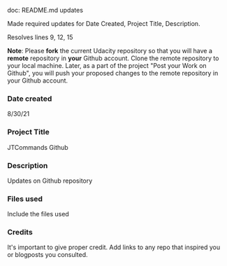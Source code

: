 doc: README.md updates

Made required updates for Date Created, Project Title, Description.

Resolves lines 9, 12, 15

**Note**: Please **fork** the current Udacity repository so that you will have a **remote** repository in **your** Github account. Clone the remote repository to your local machine. Later, as a part of the project "Post your Work on Github", you will push your proposed changes to the remote repository in your Github account.

### Date created
8/30/21

### Project Title
JTCommands Github

### Description
Updates on Github repository 

### Files used
Include the files used

### Credits
It's important to give proper credit. Add links to any repo that inspired you or blogposts you consulted.
